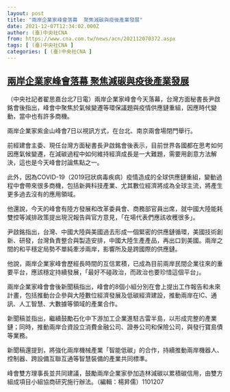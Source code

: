 ```yaml
---
layout: post
title: "兩岸企業家峰會落幕  聚焦減碳與疫後產業發展"
date: 2021-12-07T12:34:02.000Z
author: (臺)中央社CNA
from: https://www.cna.com.tw/news/acn/202112070372.aspx
tags: [ (臺)中央社CNA ]
categories: [ (臺)中央社CNA ]
---
```

<!--1638880442000-->
[兩岸企業家峰會落幕  聚焦減碳與疫後產業發展](https://www.cna.com.tw/news/acn/202112070372.aspx)
------

<div>
<div></div><div><p>（中央社記者翟思嘉台北7日電）兩岸企業家峰會今天落幕，台灣方面秘書長尹啟銘會後指出，峰會中聚焦於氣候變遷等環保議題與疫情供應鏈重組，因應時代變動，當中也有許多商機。</p><p>兩岸企業家紫金山峰會7日以視訊方式，在台北、南京兩會場閉門舉行。</p><p>前經建會主委、現任台灣方面秘書長尹啟銘會後表示，目前世界各國都在思考如何因應氣候變遷，在減碳過程中如何維持經濟成長是一大難題，需要用創意方法解決，這也是今天峰會討論焦點之一。</p><p>此外，因為COVID-19（2019冠狀病毒疾病）疫情造成的全球供應鏈重組，變動過程中會帶來很多商機，包括新興科技產業、尤其數位經濟將成為全球主流，將產生更多過去沒有的應用領域。</p><p>他還說，今天的峰會有陸方發展和改革委員會、商務部官員出席，就中國大陸能耗雙控等減排政策提出現況報告與官方意見，「在場代表們應該收穫很多」。</p><p>尹啟銘指出，台灣、中國大陸與美國過去形成一個緊密的供應鏈循環，美國技術創新、研發，台灣負責整合與製造安排，中國大陸生產產品，再出口到美國。兩岸之間的和平穩定局勢不單純牽涉兩岸，影響所及是跨國際的供應鏈。</p><p>他說，兩岸企業家峰會歷經長時間的互信累積，已成為目前兩岸民間企業往來的重要平台，應該穩定持續發展，「最好不碰政治，而政治也要珍惜這個平台」。</p><p>兩岸企業家峰會會後新聞稿指出，峰會的8個小組分別在會上提出工作報告和未來計畫，包括推動台企參與大陸數位經濟發展及低碳經濟建設，推動兩岸在IC、通訊、人工智慧、大數據等領域的產業合作。</p><p>新聞稿並指出，繼續鼓勵石化中下游加工企業進駐古雷半島，以形成完整的產業鏈；同時，推動兩岸合資設立消費金融公司、證券公司和保險公司，與發行寶島債等業務。</p><p>新聞稿還提到，將強化兩岸機械產業「智能低碳」的合作，持續推動兩岸機器人、控制器、跨設備互聯互通等智慧裝備的產業共同標準。</p><p>峰會雙方理事長並共同建議，鼓勵兩岸企業家參加造林減碳以累積碳信用，由雙方組成項目小組協商研究施行辦法。（編輯：楊昇儒）1101207</p></div>
</div>
